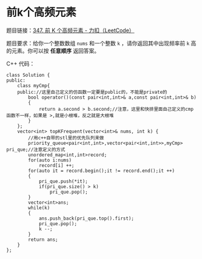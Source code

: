 # 前k个高频元素

题目链接：[347. 前 K 个高频元素 - 力扣（LeetCode）](https://leetcode.cn/problems/top-k-frequent-elements/)

题目要求：给你一个整数数组 `nums` 和一个整数 `k` ，请你返回其中出现频率前 `k` 高的元素。你可以按 **任意顺序** 返回答案。

C++ 代码：

```
class Solution {
public:
    class myCmp{
    public://这里自己定义的仿函数一定要是public的，不能是private的
        bool operator()(const pair<int,int>& a,const pair<int,int>& b)
        {
            return a.second > b.second;//注意，这里和快排里面自己定义的cmp函数不一样，如果是 >,就是小根堆，反之就是大根堆
        }
    };
    vector<int> topKFrequent(vector<int>& nums, int k) {
        //用c++自带的stl里的优先队列来做
        priority_queue<pair<int,int>,vector<pair<int,int>>,myCmp> pri_que;//注意定义的方式
        unordered_map<int,int>record;
        for(auto i:nums)
            record[i] ++;
        for(auto it = record.begin();it != record.end();it ++)
        {
            pri_que.push(*it);
            if(pri_que.size() > k)
                pri_que.pop();
        }
        vector<int>ans;
        while(k)
        {
            ans.push_back(pri_que.top().first);
            pri_que.pop();
            k --;
        }
        return ans;
    }
};
```

